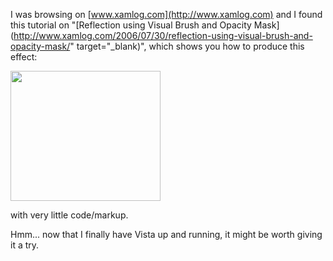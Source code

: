 I was browsing on [www.xamlog.com](http://www.xamlog.com) and I found this tutorial on "[Reflection using Visual Brush and Opacity Mask](http://www.xamlog.com/2006/07/30/reflection-using-visual-brush-and-opacity-mask/" target="_blank)", which shows you how to produce this effect:

 <img height="208" src="http://www.xamlog.com/wp-content/uploads/2006/07/reflection_08.jpg" width="240" />

with very little code/markup.



Hmm... now that I finally have Vista up and running, it might be worth giving it a try.